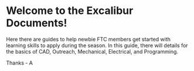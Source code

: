 <h1>Welcome to the Excalibur Documents!</h1>
<p>Here there are guides to help newbie FTC members get started with learning skills to apply during the season. In this guide, there will details for the basics of CAD, Outreach, Mechanical, Electrical, and Programming.</p>
<p>Thanks - A</p>
